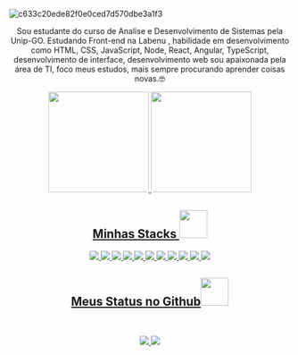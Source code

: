 ![c633c20ede82f0e0ced7d570dbe3a1f3](https://user-images.githubusercontent.com/70382532/138322189-2db8df52-9dcb-40a0-88a8-c365466bd33d.gif)


<p align="center">
 Sou estudante do curso de Analise e Desenvolvimento de Sistemas pela Unip-GO. Estudando Front-end na Labenu , habilidade em desenvolvimento como HTML, CSS, JavaScript, Node, React, Angular, TypeScript, desenvolvimento de interface, desenvolvimento web sou apaixonada pela área de TI, foco meus estudos, mais sempre procurando aprender coisas novas.🤓
</p>  

<div align="center">
  <a href="https://github.com/ketrynsdm">
  <img height="180em" src="https://github-readme-stats.vercel.app/api?username=ketrynsdm&show_icons=true&theme=dracula&include_all_commits=true&count_private=true"/>
  <img height="180em" src="https://github-readme-stats.vercel.app/api/top-langs/?username=ketrynsdm&layout=compact&langs_count=7&theme=dracula"/>
</div>

<h2 align="center">Minhas Stacks <img src="https://github.com/ritik307/ritik307/blob/main/images/laptop.gif" width="50"></h2>

<p align="center">
<img src="https://img.shields.io/badge/-HTML5-E34F26?style=flat-square&logo=html5&logoColor=white"/>
<img src="https://img.shields.io/badge/-CSS3-1572B6?style=flat-square&logo=css3"/>
<img src="https://img.shields.io/badge/-JavaScript-black?style=flat-square&logo=javascript"/>
<img src="https://img.shields.io/badge/-Nodejs-black?style=flat-square&logo=Node.js"/>
<img src="https://img.shields.io/badge/-React-black?style=flat-square&logo=react"/>
<img src="https://img.shields.io/badge/-Git-black?style=flat-square&logo=git"/>
<img src="https://img.shields.io/badge/-GitHub-black?style=flat-square&logo=github"/>
<img src="https://img.shields.io/badge/-TypeScript-black?style=flat-square&logo=TypeScript"/>
<img src="https://img.shields.io/badge/-Jest-black?style=flat-square&logo=Jest"/>
<img src="https://img.shields.io/badge/-Angular-black?style=flat-square&logo=Angular"/>
<img src="https://img.shields.io/badge/-MongoDB-black?style=flat-square&logo=MongoDB"/>
</p>

<h2 align="center">
  Meus Status no Github<img src="https://media.giphy.com/media/VgCDAzcKvsR6OM0uWg/giphy.gif" width="50">
</h2>
 
<br>

<p align="center">
  <img src="https://github-readme-stats.vercel.app/api?username=ketrynsdm&show_icons=true&theme=radical&line_height=27">
  <img src="https://github-readme-streak-stats.herokuapp.com/?user=ketrynsdm&show_icons=true&locale=en&layout=compact&theme=radical&line_height=27" />
</p>

